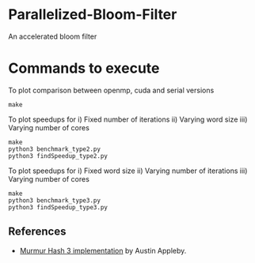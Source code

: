 # Parallelized-Bloom-Filter

An accelerated bloom filter



# Commands to execute  
To plot comparison between openmp, cuda and serial versions
```
make
```

To plot speedups for i) Fixed number of iterations ii) Varying word size iii) Varying number of cores
```
make  
python3 benchmark_type2.py  
python3 findSpeedup_type2.py
```

To plot speedups for i) Fixed word size ii) Varying number of iterations iii) Varying number of cores
```
make  
python3 benchmark_type3.py  
python3 findSpeedup_type3.py
```


## References
* [Murmur Hash 3 implementation](https://github.com/aappleby/smhasher) by Austin Appleby.  
